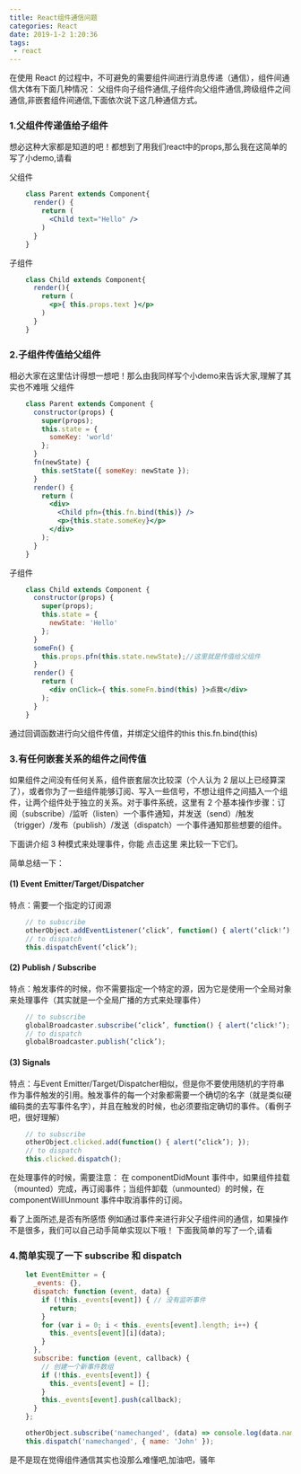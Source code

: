 ```yaml
---
title: React组件通信问题
categories: React
date: 2019-1-2 1:20:36
tags: 
 - react
---
```


在使用 React 的过程中，不可避免的需要组件间进行消息传递（通信），组件间通信大体有下面几种情况：
父组件向子组件通信,子组件向父组件通信,跨级组件之间通信,非嵌套组件间通信,下面依次说下这几种通信方式。<!-- more -->

### 1.父组件传递值给子组件 ###
想必这种大家都是知道的吧！都想到了用我们react中的props,那么我在这简单的写了小demo,请看

父组件
``` jsx
    class Parent extends Component{
      render() {
        return (
          <Child text="Hello" />
        )
      }
    }
```
子组件
``` jsx
    class Child extends Component{
      render(){
        return (
          <p>{ this.props.text }</p>
        )
      }
    }
```
### 2.子组件传值给父组件 ### 
相必大家在这里估计得想一想吧！那么由我同样写个小demo来告诉大家,理解了其实也不难哦
父组件

``` jsx
    class Parent extends Component {
      constructor(props) {
        super(props); 
        this.state = {
          someKey: 'world'
        };
      }
      fn(newState) {
        this.setState({ someKey: newState });
      }
      render() {
        return (
          <div>
            <Child pfn={this.fn.bind(this)} />
            <p>{this.state.someKey}</p>
          </div>
        );
      }
    }
```
子组件

``` jsx
    class Child extends Component {
      constructor(props) {
        super(props); 
        this.state = {
          newState: 'Hello'
        };
      }
      someFn() {
        this.props.pfn(this.state.newState);//这里就是传值给父组件
      }
      render() {
        return (
          <div onClick={ this.someFn.bind(this) }>点我</div>
        );
      }
    }
```
通过回调函数进行向父组件传值，并绑定父组件的this this.fn.bind(this)

### 3.有任何嵌套关系的组件之间传值 ###
如果组件之间没有任何关系，组件嵌套层次比较深（个人认为 2 层以上已经算深了），或者你为了一些组件能够订阅、写入一些信号，不想让组件之间插入一个组件，让两个组件处于独立的关系。对于事件系统，这里有 2 个基本操作步骤：订阅（subscribe）/监听（listen）一个事件通知，并发送（send）/触发（trigger）/发布（publish）/发送（dispatch）一个事件通知那些想要的组件。

下面讲介绍 3 种模式来处理事件，你能 点击这里 来比较一下它们。

简单总结一下：

#### (1) Event Emitter/Target/Dispatcher ####

特点：需要一个指定的订阅源
``` jsx
    // to subscribe
    otherObject.addEventListener(‘click’, function() { alert(‘click!’); });
    // to dispatch
    this.dispatchEvent(‘click’);
```
#### (2) Publish / Subscribe #### 

特点：触发事件的时候，你不需要指定一个特定的源，因为它是使用一个全局对象来处理事件（其实就是一个全局广播的方式来处理事件）
``` jsx
    // to subscribe
    globalBroadcaster.subscribe(‘click’, function() { alert(‘click!’); });
    // to dispatch
    globalBroadcaster.publish(‘click’);
```
#### (3) Signals #### 

特点：与Event Emitter/Target/Dispatcher相似，但是你不要使用随机的字符串作为事件触发的引用。触发事件的每一个对象都需要一个确切的名字（就是类似硬编码类的去写事件名字），并且在触发的时候，也必须要指定确切的事件。（看例子吧，很好理解）
``` jsx
    // to subscribe
    otherObject.clicked.add(function() { alert(‘click’); });
    // to dispatch
    this.clicked.dispatch();
```
在处理事件的时候，需要注意：
在 componentDidMount 事件中，如果组件挂载（mounted）完成，再订阅事件；当组件卸载（unmounted）的时候，在 componentWillUnmount 事件中取消事件的订阅。

看了上面所述,是否有所感悟
例如通过事件来进行非父子组件间的通信，如果操作不是很多，我们可以自己动手简单实现以下哦！
下面我简单的写了一个,请看

### 4.简单实现了一下 subscribe 和 dispatch ###

``` jsx
    let EventEmitter = {
      _events: {},
      dispatch: function (event, data) {
        if (!this._events[event]) { // 没有监听事件
          return;
        }
        for (var i = 0; i < this._events[event].length; i++) {
          this._events[event][i](data);
        }
      },
      subscribe: function (event, callback) {
        // 创建一个新事件数组
        if (!this._events[event]) {
          this._events[event] = [];
        }
        this._events[event].push(callback);
      }
    };

    otherObject.subscribe('namechanged', (data) => console.log(data.name));
    this.dispatch('namechanged', { name: 'John' });
```
是不是现在觉得组件通信其实也没那么难懂吧,加油吧，骚年